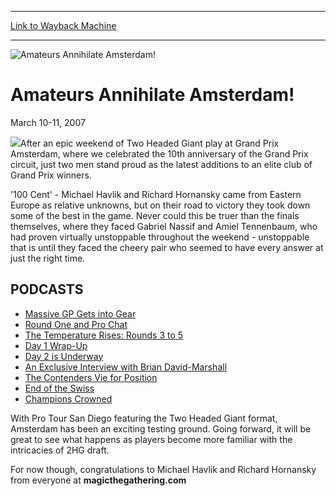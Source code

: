 
---
[Link to Wayback Machine](https://web.archive.org/web/20160902205024/http://magic.wizards.com/en/events/coverage/gpams07)

[_metadata_:description]:- "After an epic weekend of Two Headed Giant play at Grand Prix Amsterdam, where we celebrated the 10th anniversary of the Grand Prix circuit, just two men stand proud as the latest additions to an elite club of Grand Prix winners."
[_metadata_:generator]:- "Drupal 7 (http://drupal.org)"
[_metadata_:node]:- "533042"
[_metadata_:source]:- "div-block-system-main"
[_metadata_:title]:- "Amateurs Annihilate Amsterdam!"
[_metadata_:wayback_capture_timestamp]:- "2016-09-02 20:50:24"
[_metadata_:wayback_raw_url]:- "https://web.archive.org/web/20160902205024id_/http://magic.wizards.com/en/events/coverage/gpams07"
[_metadata_:wayback_url]:- "http://magic.wizards.com/en/events/coverage/gpams07"
---







![Amateurs Annihilate Amsterdam!](https://media.magic.wizards.com/images/banner/large_1_4.jpg)





Amateurs Annihilate Amsterdam!
==============================




March 10-11, 2007











![](https://media.magic.wizards.com/image_legacy_migration/sideboard/images/gpams07/fin.jpg)After an epic weekend of Two Headed Giant play at Grand Prix Amsterdam, where we celebrated the 10th anniversary of the Grand Prix circuit, just two men stand proud as the latest additions to an elite club of Grand Prix winners.


'100 Cent' - Michael Havlik and Richard Hornansky came from Eastern Europe as relative unknowns, but on their road to victory they took down some of the best in the game. Never could this be truer than the finals themselves, where they faced Gabriel Nassif and Amiel Tennenbaum, who had proven virtually unstoppable throughout the weekend - unstoppable that is until they faced the cheery pair who seemed to have every answer at just the right time.


PODCASTS
--------



* [Massive GP Gets into Gear](http://webcast2.wizards.com/podcasts/07amsterdam/GP_Amsterdam_1.mp3)
* [Round One and Pro Chat](http://webcast2.wizards.com/podcasts/07amsterdam/GP_Amsterdam_2.mp3)
* [The Temperature Rises: Rounds 3 to 5](http://webcast2.wizards.com/podcasts/07amsterdam/GP_Amsterdam_3.mp3)
* [Day 1 Wrap-Up](http://webcast2.wizards.com/podcasts/07amsterdam/GP_Amsterdam_4.mp3)
* [Day 2 is Underway](http://webcast2.wizards.com/podcasts/07amsterdam/GP_Amsterdam_5.mp3)
* [An Exclusive Interview with Brian David-Marshall](http://webcast2.wizards.com/podcasts/07amsterdam/GP_Amsterdam_6.mp3)
* [The Contenders Vie for Position](http://webcast2.wizards.com/podcasts/07amsterdam/GP_Amsterdam_7.mp3)
* [End of the Swiss](http://webcast2.wizards.com/podcasts/07amsterdam/GP_Amsterdam_8.mp3)
* [Champions Crowned](http://webcast2.wizards.com/podcasts/07amsterdam/GP_Amsterdam_9.mp3)

With Pro Tour San Diego featuring the Two Headed Giant format, Amsterdam has been an exciting testing ground. Going forward, it will be great to see what happens as players become more familiar with the intricacies of 2HG draft.


For now though, congratulations to Michael Havlik and Richard Hornansky from everyone at **magicthegathering.com**


  

 

